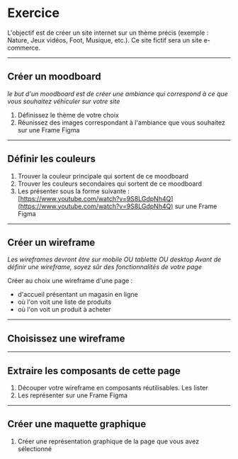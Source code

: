 # Exercice

L'objectif est de créer un site internet sur un thème précis (exemple : Nature, Jeux vidéos, Foot, Musique, etc.).
Ce site fictif sera un site e-commerce.


---


## Créer un moodboard

_le but d'un moodboard est de créer une ambiance qui correspond à ce que vous souhaitez véhiculer sur votre site_

1. Définissez le thème de votre choix
2. Réunissez des images correspondant à l'ambiance que vous souhaitez sur une Frame Figma



---



## Définir les couleurs

1. Trouver la couleur principale qui sortent de ce moodboard
2. Trouver les couleurs secondaires qui sortent de ce moodboard
3. Les présenter sous la forme suivante : [https://www.youtube.com/watch?v=9S8LGdpNh4Q](https://www.youtube.com/watch?v=9S8LGdpNh4Q) sur une Frame Figma



---



## Créer un wireframe

_Les wireframes devront être sur mobile OU tablette OU desktop_
_Avant de définir une wireframe, soyez sûr des fonctionnalités de votre page_

Créer au choix une wireframe d'une page :
- d'accueil présentant un magasin en ligne
- où l'on voit une liste de produits
- où l'on voit un produit à acheter



---



## Choisissez une wireframe



---



## Extraire les composants de cette page

1. Découper votre wireframe en composants réutilisables. Les lister
2. Les représenter sur une Frame Figma



---



## Créer une maquette graphique

1. Créer une représentation graphique de la page que vous avez sélectionné
